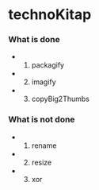 technoKitap
===========

### What is done
- 1. packagify
- 2. imagify
- 3. copyBig2Thumbs

### What is not done
- 1. rename
- 2. resize
- 3. xor